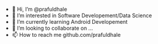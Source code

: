 - 👋 Hi, I’m @prafuldhale
- 👀 I’m interested in Software Developement/Data Science
- 🌱 I’m currently learning Android Developement
- 💞️ I’m looking to collaborate on ...
- 📫 How to reach me github.com/prafuldhale

<!---
prafuldhale/prafuldhale is a ✨ special ✨ repository because its `README.md` (this file) appears on your GitHub profile.
You can click the Preview link to take a look at your changes.
--->
